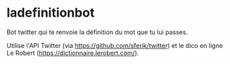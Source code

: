 # ladefinitionbot
Bot twitter qui te renvoie la définition du mot que tu lui passes.

Utilise l'API Twitter (via https://github.com/sferik/twitter) et le dico en ligne Le Robert (https://dictionnaire.lerobert.com/).
